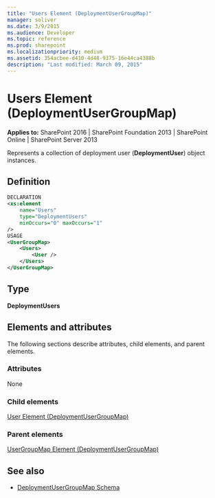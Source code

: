 ```yaml
---
title: "Users Element (DeploymentUserGroupMap)"
manager: soliver
ms.date: 3/9/2015
ms.audience: Developer
ms.topic: reference
ms.prod: sharepoint
ms.localizationpriority: medium
ms.assetid: 354acbee-d410-4d48-9375-16e44ca4388b
description: "Last modified: March 09, 2015"
---
```


# Users Element (DeploymentUserGroupMap)

**Applies to:** SharePoint 2016 | SharePoint Foundation 2013 | SharePoint Online | SharePoint Server 2013
  
Represents a collection of deployment user (**DeploymentUser**) object instances.

## Definition

```XML
DECLARATION
<xs:element 
    name="Users" 
    type="DeploymentUsers"
    minOccurs="0" maxOccurs="1" 
/>
USAGE
<UserGroupMap>
    <Users>
        <User />
    </Users>
</UserGroupMap>

```

## Type

**DeploymentUsers**
  
## Elements and attributes

The following sections describe attributes, child elements, and parent elements.

### Attributes

None
   
### Child elements

[User Element (DeploymentUserGroupMap)](user-element-deploymentusergroupmap.md)
   
### Parent elements

[UserGroupMap Element (DeploymentUserGroupMap)](usergroupmap-element-deploymentusergroupmap.md)
   
## See also

- [DeploymentUserGroupMap Schema](deploymentusergroupmap-schema.md)

